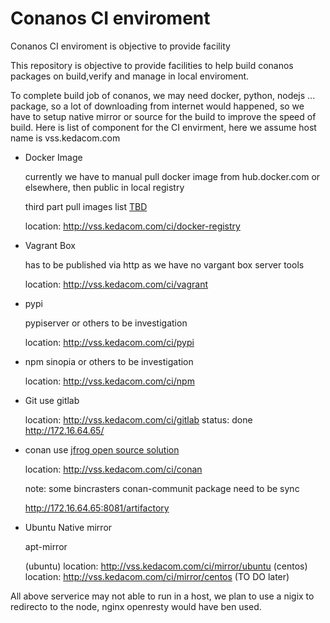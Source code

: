 # Conanos CI enviroment
Conanos CI enviroment is objective to provide facility 


This repository is objective to provide facilities to help build conanos packages on build,verify and manage in local enviroment.

To complete build job of conanos, we may need docker, python, nodejs ... package, so a lot of downloading from internet would happened, so we have to setup native mirror or source for the build to improve the speed of build. Here is list of component for the CI envirment, here we assume host name is vss.kedacom.com



 * Docker Image

   currently we have to manual pull docker image from hub.docker.com or elsewhere, then public in local registry

   third part pull images list [TBD](./docker-registry/docker.list) 

   location: http://vss.kedacom.com/ci/docker-registry

 * Vagrant Box
   
   has to be published via http as we have no vargant box server tools

   location: http://vss.kedacom.com/ci/vagrant

 * pypi
   
   pypiserver or others to be investigation

   location: http://vss.kedacom.com/ci/pypi

 * npm
   sinopia  or others to be investigation
   
   location: http://vss.kedacom.com/ci/npm

 * Git
   use gitlab 

   location: http://vss.kedacom.com/ci/gitlab
   status: done http://172.16.64.65/

 * conan
   use [jfrog open source solution](https://jfrog.com/open-source/#os-arti)

   location: http://vss.kedacom.com/ci/conan

   note: some bincrasters conan-communit package need to be sync

   http://172.16.64.65:8081/artifactory
   


 * Ubuntu Native mirror
   
   apt-mirror

   (ubuntu) location: http://vss.kedacom.com/ci/mirror/ubuntu
   (centos)  location: http://vss.kedacom.com/ci/mirror/centos (TO DO later)

All above serverice may not able to run in a host, we plan to use a nigix to redirecto to the node, nginx openresty would have ben used.